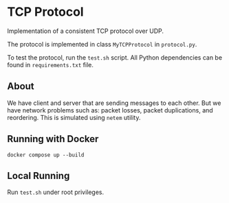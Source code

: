 # TCP Protocol

Implementation of a consistent TCP protocol over UDP.

The protocol is implemented in class `MyTCPProtocol` in `protocol.py`.

To test the protocol, run the `test.sh` script. All Python dependencies can be found in `requirements.txt` file.

## About

We have client and server that are sending messages to each other. But we have network problems such as: packet losses, packet duplications, and reordering. This is simulated using `netem` utility.  

## Running with Docker
```
docker compose up --build
```

## Local Running
Run `test.sh` under root privileges.

